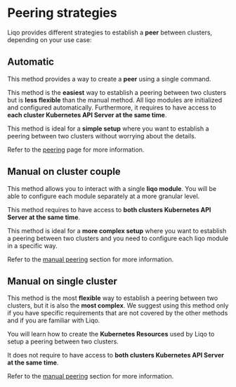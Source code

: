 # Peering strategies

Liqo provides different strategies to establish a **peer** between clusters, depending on your use case:

## Automatic

This method provides a way to create a **peer** using a single command.

This method is the **easiest** way to establish a peering between two clusters but is **less flexible** than the manual method.
All liqo modules are initialized and configured automatically.
Furthermore, it requires to have access to **each cluster Kubernetes API Server at the same time**.

This method is ideal for a **simple setup** where you want to establish a peering between two clusters without worrying about the details.

Refer to the [peering](/usage/peer) page for more information.

## Manual on cluster couple

This method allows you to interact with a single **liqo module**.
You will be able to configure each module separately at a more granular level.

This method requires to have access to **both clusters Kubernetes API Server at the same time**.

This method is ideal for a **more complex setup** where you want to establish a peering between two clusters and you need to configure each liqo module in a specific way.

Refer to the [manual peering](/advanced/manual-peering) section for more information.

## Manual on single cluster

This method is the most **flexible** way to establish a peering between two clusters, but it is also the **most complex**.
We suggest using this method only if you have specific requirements that are not covered by the other methods and if you are familiar with Liqo.

You will learn how to create the **Kubernetes Resources** used by Liqo to setup a peering between two clusters.

It does not require to have access to **both clusters Kubernetes API Server at the same time**.

Refer to the [manual peering](/advanced/manual-peering) section for more information.
